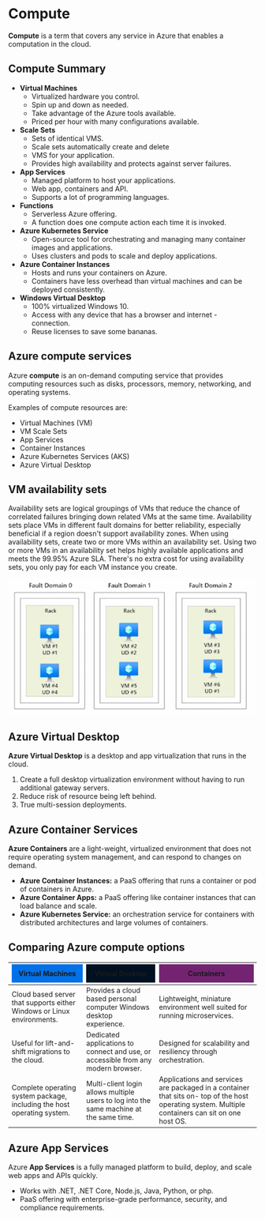 # Compute
**Compute** is a term that covers any service in Azure that enables a computation in the cloud.

## Compute Summary 
- **Virtual Machines**
    - Virtualized hardware you control. 
    - Spin up and down as needed. 
    - Take advantage of the Azure tools available. 
    - Priced per hour with many configurations available. 
- **Scale Sets**
    - Sets of identical VMS. 
    - Scale sets automatically create and delete 
    - VMS for your application. 
    - Provides high availability and protects against server failures. 
- **App Services**
    - Managed platform to host your applications. 
    - Web app, containers and API. 
    - Supports a lot of programming languages.
- **Functions**
    - Serverless Azure offering.
    - A function does one compute action each time it is invoked.
- **Azure Kubernetes Service**
    - Open-source tool for orchestrating and managing many container images and applications. 
    - Uses clusters and pods to scale and deploy applications. 
- **Azure Container Instances**
    - Hosts and runs your containers on Azure. 
    - Containers have less overhead than virtual machines and can be deployed consistently. 
- **Windows Virtual Desktop**
    - 100% virtualized Windows 10. 
    - Access with any device that has a browser and internet  - connection. 
    - Reuse licenses to save some bananas. 

## Azure compute services
Azure **compute** is an on-demand computing service that provides computing resources such as disks, processors, memory, networking, and operating systems.

Examples of compute resources are:
- Virtual Machines (VM)
- VM Scale Sets
- App Services
- Container Instances
- Azure Kubernetes Services (AKS)
- Azure Virtual Desktop

## VM availability sets
Availability sets are logical groupings of VMs that reduce the chance of correlated failures bringing down related VMs at the same time. Availability sets place VMs in different fault domains for better reliability, especially beneficial if a region doesn't support availability zones. When using availability sets, create two or more VMs within an availability set. Using two or more VMs in an availability set helps highly available applications and meets the 99.95% Azure SLA. There's no extra cost for using availability sets, you only pay for each VM instance you create.

![VM availability sets](../assets/az900/vm-availability-sets.png "VM availability sets")

## Azure Virtual Desktop
**Azure Virtual Desktop** is a desktop and app virtualization that runs in the cloud.
1. Create a full desktop virtualization environment without having to run additional gateway servers.
1. Reduce risk of resource being left behind.
1. True multi-session deployments.

## Azure Container Services
**Azure Containers** are a light-weight, virtualized environment that does not require operating system management, and can respond to changes on demand.

- **Azure Container Instances:** a PaaS offering that runs a container or pod of containers in Azure.
- **Azure Container Apps:** a PaaS offering like container instances that can load balance and scale.
- **Azure Kubernetes Service:** an orchestration service for containers with distributed architectures and large volumes of containers.

## Comparing Azure compute options
| <div style="padding: 10px; background-color: #0171E9; width: 90%; text-align: center;">Virtual Machines</div> | <div style="padding: 10px; background-color: #001021; width: 90%; text-align: center;">Virtual Desktop</div> | <div style="padding: 10px; background-color: #742373; width: 90%; text-align: center;">Containers</div> |
|----|----|----|
| Cloud based server that supports either Windows or Linux environments. | Provides a cloud based personal computer Windows desktop experience. | Lightweight, miniature environment well suited for running microservices. |
| Useful for lift-and-shift migrations to the cloud. | Dedicated applications to connect and use, or accessible from any modern browser. | Designed for scalability and resiliency through orchestration. |
| Complete operating system package, including the host operating system. | Multi-client login allows multiple users to log into the same machine at the same time. | Applications and services are packaged in a container that sits on- top of the host operating system. Multiple containers can sit on one host OS. |

## Azure App Services
Azure **App Services** is a fully managed platform to build, deploy, and scale web apps and APIs quickly.
- Works with .NET, .NET Core, Node.js, Java, Python, or php.
- PaaS offering with enterprise-grade performance, security, and compliance requirements.